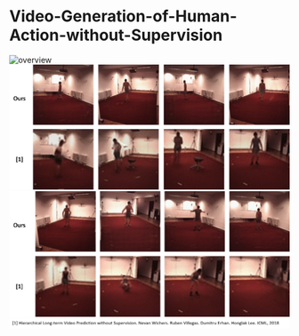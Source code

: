 # Video-Generation-of-Human-Action-without-Supervision

<img src="result/fake_RGB_epoch-0.gif" alt="overview" style="float:middle;">
<img src="result/2.gif" alt="overview" style="float:middle;">
<img src="result/3.gif" alt="overview" style="float:middle;">
<img src="result/4.png" alt="overview" style="float:middle;">
